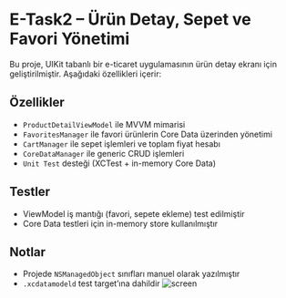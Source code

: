 # E-Task2 – Ürün Detay, Sepet ve Favori Yönetimi

Bu proje, UIKit tabanlı bir e-ticaret uygulamasının ürün detay ekranı için geliştirilmiştir. Aşağıdaki özellikleri içerir:

## Özellikler

- `ProductDetailViewModel` ile MVVM mimarisi
- `FavoritesManager` ile favori ürünlerin Core Data üzerinden yönetimi
- `CartManager` ile sepet işlemleri ve toplam fiyat hesabı
- `CoreDataManager` ile generic CRUD işlemleri
- `Unit Test` desteği (XCTest + in-memory Core Data)

## Testler

- ViewModel iş mantığı (favori, sepete ekleme) test edilmiştir
- Core Data testleri için in-memory store kullanılmıştır


## Notlar

- Projede `NSManagedObject` sınıfları manuel olarak yazılmıştır
- `.xcdatamodeld` test target’ına dahildir
![screen](https://github.com/user-attachments/assets/53418c29-0383-4641-a394-a38f35bb32df)
